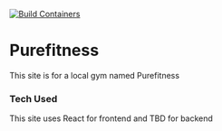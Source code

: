 [![Build Containers](https://github.com/CinematicCow/purefitness/actions/workflows/prod.yml/badge.svg?branch=master)](https://github.com/CinematicCow/purefitness/actions/workflows/prod.yml)

# Purefitness

This site is for a local gym named Purefitness

### Tech Used

This site uses React for frontend and TBD for backend 
